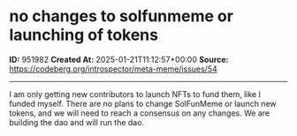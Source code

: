 # no changes to solfunmeme  or launching of tokens

**ID:** 951982
**Created At:** 2025-01-21T11:12:57+00:00
**Source:** https://codeberg.org/introspector/meta-meme/issues/54

---

I am only getting new contributors to launch NFTs to fund them, like I funded myself. There are no plans to change SolFunMeme or launch new tokens, and we will need to reach a consensus on any changes. 
We are building the dao and will run the dao.
